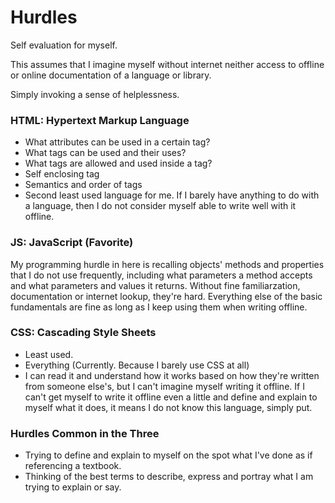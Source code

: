 # Hurdles
Self evaluation for myself.

This assumes that I imagine myself without internet neither access to offline or online documentation of a language or library.

Simply invoking a sense of helplessness.

### HTML: Hypertext Markup Language
- What attributes can be used in a certain tag?
- What tags can be used and their uses?
- What tags are allowed and used inside a tag?
- Self enclosing tag <tag/>
- Semantics and order of tags
- Second least used language for me. If I barely have anything to do with a language, then I do not consider myself able to write well with it offline.

### JS: JavaScript (Favorite)
My programming hurdle in here is recalling objects' methods and properties that I do not use frequently, including what parameters a method accepts and what parameters and values it returns. Without fine familiarzation, documentation or internet lookup, they're hard. 
Everything else of the basic fundamentals are fine as long as I keep using them when writing offline.

### CSS: Cascading Style Sheets
- Least used.
- Everything (Currently. Because I barely use CSS at all)
- I can read it and understand how it works based on how they're written from someone else's, but I can't imagine myself writing it offline. If I can't get myself to write it offline even a little and define and explain to myself what it does, it means I do not know this language, simply put.


### Hurdles Common in the Three
- Trying to define and explain to myself on the spot what I've done as if referencing a textbook.
- Thinking of the best terms to describe, express and portray what I am trying to explain or say.
